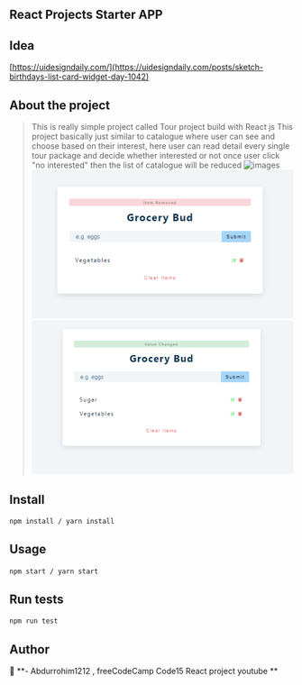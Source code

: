 ## React Projects Starter APP

## Idea

[https://uidesigndaily.com/](https://uidesigndaily.com/posts/sketch-birthdays-list-card-widget-day-1042)

## About the project

> This is really simple project called Tour project build with React js
> This project basically just similar to catalogue where user can see and choose based on their interest, here user can read detail every single tour package and decide whether interested or not once user click "no interested" then the list of catalogue will be reduced
> <img src="/src/images/adding_item.PNG" alt="images"/>
> <img src="/src/assets/images/remove_item.PNG" alt="images"/>
> <img src="/src/assets/images/edit_list.PNG" alt="images"/>

## Install

```sh
npm install / yarn install
```

## Usage

```sh
npm start / yarn start
```

## Run tests

```sh
npm run test
```

## Author

👤 **- Abdurrohim1212 , freeCodeCamp Code15 React project youtube **

